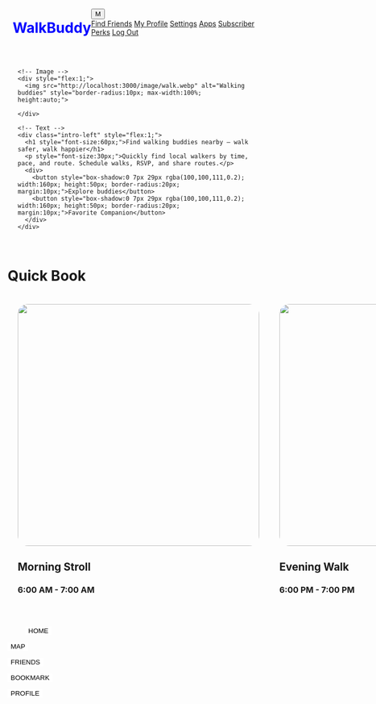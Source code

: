<!DOCTYPE html>
<html lang="en">
<head>
  <meta charset="UTF-8">
  <meta name="viewport" content="width=device-width, initial-scale=1.0">
  <title>WalkBuddy</title>
  <link rel="stylesheet" href="walk.css">
  <link rel="stylesheet" href="https://cdnjs.cloudflare.com/ajax/libs/font-awesome/7.0.1/css/all.min.css" integrity="sha512-2SwdPD6INVrV/lHTZbO2nodKhrnDdJK9/kg2XD1r9uGqPo1cUbujc+IYdlYdEErWNu69gVcYgdxlmVmzTWnetw==" crossorigin="anonymous" referrerpolicy="no-referrer" />
</head>

<body>
  <!-- Top header -->
  <div class="head" style="display:flex; justify-content:space-between; align-items:center; padding:10px;">
    <h1 style="color: blue;">WalkBuddy</h1>
    <div class="profile-menu">
      <button class="profile-button">M</button>
      <div class="dropdown-content">
        <a href="#">Find Friends</a>
        <a href="#">My Profile</a>
        <a href="#">Settings</a>
        <a href="#">Apps</a>
        <a href="#">Subscriber Perks</a>
        <a href="#">Log Out</a>
      </div>
    </div>
  </div>

  <!-- Intro Section -->
  <div class="intro" style="display:flex; align-items:center; gap:20px; padding:20px;">
    
    <!-- Image -->
    <div style="flex:1;">
      <img src="http://localhost:3000/image/walk.webp" alt="Walking buddies" style="border-radius:10px; max-width:100%; height:auto;">
      
    </div>

    <!-- Text -->
    <div class="intro-left" style="flex:1;">
      <h1 style="font-size:60px;">Find walking buddies nearby — walk safer, walk happier</h1>
      <p style="font-size:30px;">Quickly find local walkers by time, pace, and route. Schedule walks, RSVP, and share routes.</p>
      <div>
        <button style="box-shadow:0 7px 29px rgba(100,100,111,0.2); width:160px; height:50px; border-radius:20px; margin:10px;">Explore buddies</button>
        <button style="box-shadow:0 7px 29px rgba(100,100,111,0.2); width:160px; height:50px; border-radius:20px; margin:10px;">Favorite Companion</button>
      </div>
    </div>
  </div>

<div style="margin-bottom: 20px;">
<div>
  <h1>Quick Book</h1>
<div style="display: flex;">
  <!--morning-->
  <div style="margin: 20px;">
    <img src="http://localhost:3000/image/morning.webp" style="width: 480px; height: 480px; border-radius: 20px;" class="slot"> 
    <h2>Morning Stroll</h2>
    <h3>6:00 AM - 7:00 AM</h3>
  </div>
<!--evening-->
  <div style="margin: 20px;" >
    <img src="http://localhost:3000/image/evening.webp" style="width: 480px; height: 480px; border-radius: 20px; " class="slot"> 
    <h2>Evening Walk</h2>
    <h3>6:00 PM - 7:00 PM</h3>
  </div>
<!--week end-->
  <div style="margin: 20px; padding-right: 20px;">
    <img src="http://localhost:3000/image/week.webp" style="width: 480px; height: 480px; border-radius: 20px;" class="slot"> 
    <h2>Weekend Hike </h2>
      <h3>9:00 AM -11:00 AM<h3>
    
    
  </div>
  </div>

</div>
</div>

<!--bar home,map,friends,bookmark,profile-->
<div class="bar" >

  <p style="padding-left: 35px;">
    <i class="fa-solid fa-house"></i>
    <button style="border: none;background-color: white;">HOME</button>
  </p>
  <p>
    <i class="fa-solid fa-map-location-dot"></i>
    <button style="border: none;background-color: white;" >MAP</button>
  </p>
  <p>
    <i class="fa-solid fa-user-group"></i>
    <button style="border: none;background-color: white;" onclick="window.location.replace('friend.html')">FRIENDS</button>
  </p>
  <p>
    <i class="fa-solid fa-bookmark"></i>
  <button style="border: none;background-color: white;">BOOKMARK</button>
  </p>
  <p>
    <i class="fa-solid fa-user"></i>
  <button style="border: none;background-color: white;" onclick="">PROFILE</button>  
  </p>
</div>
</body>
</html>
